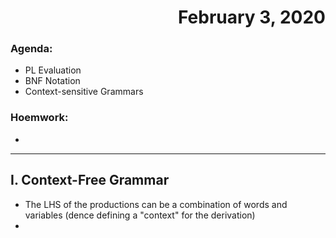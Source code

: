 # <div style="text-align: right"> February 3, 2020</div>

### Agenda:
- PL Evaluation
- BNF Notation
- Context-sensitive Grammars
### Hoemwork:
- 
---
## I. Context-Free Grammar
- The LHS of the productions can be a combination of words and variables (dence defining a "context" for the derivation) 
-  

